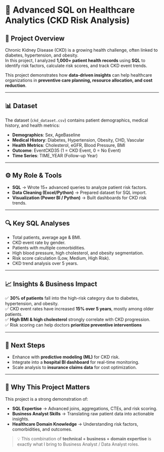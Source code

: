 # 🏥 Advanced SQL on Healthcare Analytics (CKD Risk Analysis)

## 📌 Project Overview
Chronic Kidney Disease (CKD) is a growing health challenge, often linked to diabetes, hypertension, and obesity.  
In this project, I analyzed **1,000+ patient health records** using **SQL** to identify risk factors, calculate risk scores, and track CKD event trends.  

This project demonstrates how **data-driven insights** can help healthcare organizations in **preventive care planning, resource allocation, and cost reduction**.

---

## 📊 Dataset
The dataset (`ckd_dataset.csv`) contains patient demographics, medical history, and health metrics:
- **Demographics**: Sex, AgeBaseline  
- **Medical History**: Diabetes, Hypertension, Obesity, CHD, Vascular  
- **Health Metrics**: Cholesterol, eGFR, Blood Pressure, BMI  
- **Outcome**: EventCKD35 (1 = CKD Event, 0 = No Event)  
- **Time Series**: TIME_YEAR (Follow-up Year)  

---

## ⚙️ My Role & Tools
- **SQL** → Wrote 15+ advanced queries to analyze patient risk factors.  
- **Data Cleaning (Excel/Python)** → Prepared dataset for SQL import.  
- **Visualization (Power BI / Python)** → Built dashboards for CKD risk trends.  

---

## 🔍 Key SQL Analyses
- Total patients, average age & BMI.  
- CKD event rate by gender.  
- Patients with multiple comorbidities.  
- High blood pressure, high cholesterol, and obesity segmentation.  
- Risk score calculation (Low, Medium, High Risk).  
- CKD trend analysis over 5 years.  

---

## 📈 Insights & Business Impact
✅ **30% of patients** fall into the high-risk category due to diabetes, hypertension, and obesity.  
✅ CKD event rates have increased **15% over 5 years**, mostly among older patients.  
✅ **High BMI & high cholesterol** strongly correlate with CKD progression.  
✅ Risk scoring can help doctors **prioritize preventive interventions**

---

## 🚀 Next Steps
- Enhance with **predictive modeling (ML)** for CKD risk.  
- Integrate into a **hospital BI dashboard** for real-time monitoring.  
- Scale analysis to **insurance claims data** for cost optimization.  

---

## 🎯 Why This Project Matters
This project is a strong demonstration of:  
- **SQL Expertise** → Advanced joins, aggregations, CTEs, and risk scoring.  
- **Business Analyst Skills** → Translating raw patient data into actionable insights.  
- **Healthcare Domain Knowledge** → Understanding risk factors, comorbidities, and outcomes.  

> 💡 This combination of **technical + business + domain expertise** is exactly what I bring to Business Analyst / Data Analyst roles.
